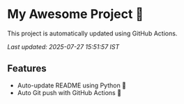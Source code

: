 # My Awesome Project 🚀

This project is automatically updated using GitHub Actions.

_Last updated: 2025-07-27 15:51:57 IST_

## Features
- Auto-update README using Python 🐍
- Auto Git push with GitHub Actions 🤖
